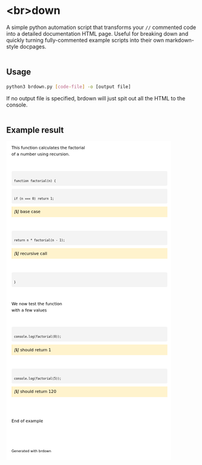 # \<br\>down
A simple python automation script that transforms your `//` commented code into a detailed documentation HTML page.
Useful for breaking down and quickly turning fully-commented example scripts into their own markdown-style docpages.<br><br>
## Usage
```sh
python3 brdown.py [code-file] -o [output file]
```
If no output file is specified, brdown will just spit out all the HTML to the console.<br><br>
## Example result
![brdown example](/docs/example-out.png)
